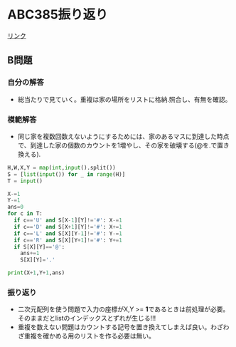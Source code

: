 # ABC385振り返り
[リンク](https://atcoder.jp/contests/abc385/tasks)
## B問題

### 自分の解答
- 総当たりで見ていく。重複は家の場所をリストに格納.照合し、有無を確認。

### 模範解答
- 同じ家を複数回数えないようにするためには、家のあるマスに到達した時点で、到達した家の個数のカウントを1増やし、その家を破壊する(@を.で置き換える).

```Python
H,W,X,Y = map(int,input().split())
S = [list(input()) for _ in range(H)]
T = input()

X-=1
Y-=1
ans=0
for c in T:
  if c=='U' and S[X-1][Y]!='#': X-=1
  if c=='D' and S[X+1][Y]!='#': X+=1
  if c=='L' and S[X][Y-1]!='#': Y-=1
  if c=='R' and S[X][Y+1]!='#': Y+=1
  if S[X][Y]=='@':
    ans+=1
    S[X][Y]='.'

print(X+1,Y+1,ans)
```
### 振り返り
- 二次元配列を使う問題で入力の座標がX,Y >= **1**であるときは前処理が必要。そのままだとlistのインデックスとずれが生じる!!!
- 重複を数えない問題はカウントする記号を置き換えてしまえば良い。わざわざ重複を確かめる用のリストを作る必要は無い。
